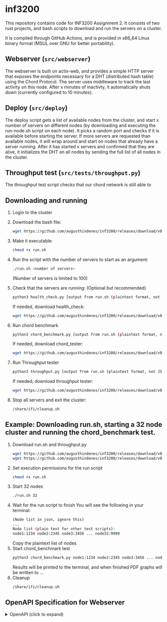 # inf3200

This repository contains code for INF3200 Assignment 2. It consists of two rust projects, and bash scripts to download and run the servers on a cluster. 

It is compiled through GitHub Actions, and is provided in x86_64 Linux binary format (MSUL over GNU for better portability).

## Webserver (``src/webserver``)

The webserver is built on actix-web, and provides a simple HTTP server that exposes the endpoints necessary for a DHT (distributed hash table) using the Chord Protocol.
The server uses middleware to track the last activity on this node. After x minutes of inactivty, it automatically shuts down (currently configured to 10 minutes).

## Deploy (``src/deploy``)

The deploy script gets a list of available nodes from the cluster, and start x number of servers on different nodes (by downloading and executing the run-node.sh script on each node). It picks a random port and checks if it is available before starting the server. If more servers are requested than available nodes, it will wrap around and start on nodes that already have a server running. After it has started x servers and confirmed that they are alive, it initializes the DHT on all nodes by sending the full list of all nodes in the cluster.

## Throughput test (``src/tests/throughput.py``)

The throughput test script checks that our chord network is still able to 

## Downloading and running
1. Login to the cluster
2. Download the bash file:
   ```bash
   wget https://github.com/augusthindenes/inf3200/releases/download/v0.2.13/run.sh
   ```
3. Make it executable:
   ```bash
   chmod +x run.sh
   ```
4. Run the script with the number of servers to start as an argument:
   ```bash
   ./run.sh <number of servers>
   ```
   (Number of servers is limited to 100)
5. Check that the servers are running: (Optional but recommended)
   ```bash
   python3 health_check.py [output from run.sh (plaintext format, not JSON)]
   ```
   
   If needed, download health_check:
   ```bash
   wget https://github.com/augusthindenes/inf3200/releases/download/v0.2.13/health_check.py
   ```
6. Run chord benchmark
   ```bash
   python3 chord_benchmark.py [output from run.sh (plaintext format, not JSON)]
   ```

   If needed, download chord_tester:
   ```bash
   wget https://github.com/augusthindenes/inf3200/releases/download/v0.2.13/chord_benchmark.py
   ```
7. Run Throughput tester
   ```bash
   python3 throughput.py [output from run.sh (plaintext format, not JSON)]
   ```

   If needed, download throughput tester:
   ```bash
   wget https://github.com/augusthindenes/inf3200/releases/download/v0.2.13/throughput.py
   ```
8. Stop all servers and exit the cluster:
   ```bash
   /share/ifi/cleanup.sh
   ```

## Example: Downloading run.sh, starting a 32 node cluster and running the chord_benchmark test.

1. Download run.sh and throughput.py
   ```bash
   wget https://github.com/augusthindenes/inf3200/releases/download/v0.2.13/run.sh
   wget https://github.com/augusthindenes/inf3200/releases/download/v0.2.13/chord_benchmark.py
   ```
2. Set execution permissions for the run script
   ```bash
   chmod +x run.sh
   ```
3. Start 32 nodes
   ```bash
   ./run.sh 32
   ```
4. Wait for the run script to finish
   You will see the following in your terminal:
   ```bash
   (Node list in json, ignore this)
   ...
   Node list (plain text for other test scripts):
   node1:1234 node2:2345 node3:3456 ... node32:9999
   ```
   Copy the plaintext list of nodes
5. Start chord_benchmark test
   ```bash
   python3 chord_benchmark.py node1:1234 node2:2345 node3:3456 ... node32:9999
   ```
   Results will be printed to the terminal, and when finished PDF graphs will be written to ...
6. Cleanup
   ```bash
   /share/ifi/cleanup.sh
   ```

## OpenAPI Specification for Webserver

<details>
<summary>OpenAPI (click to expand)</summary>

```yaml
openapi: 3.0.3
info:
  title: Chord DHT Node API
  version: 1.0.0
  description: |
    HTTP API for a single node in a Chord-based distributed hash table (Actix-web).
servers:
  - url: http://{host}:{port}
    variables:
      host:
        default: localhost
      port:
        default: "8080"
paths:
  /helloworld:
    get:
      tags: [Health]
      summary: Return node bind address
      description: Returns the hostname and port this node is running on in the format "host:port".
      responses:
        '200':
          description: OK
          content:
            text/plain:
              schema:
                type: string
                example: "localhost:8080"

  /storage/{key}:
    get:
      tags: [Storage]
      summary: Get a value
      description: |
        Retrieves the value for **key**. If the current node isn’t responsible for the key, the request may be forwarded through the Chord ring.
      parameters:
        - $ref: '#/components/parameters/KeyPath'
        - $ref: '#/components/parameters/HopCountHeader'
      responses:
        '200':
          description: Value found
          content:
            text/plain:
              schema:
                type: string
        '404':
          description: Key not found
          content:
            text/plain:
              schema:
                type: string
                example: "Key not found"
        '502':
          description: Error forwarding request to the responsible node
          content:
            text/plain:
              schema:
                type: string
                example: "Error forwarding request"
        '503':
          description: Distributed Hashtable not initialized
          content:
            text/plain:
              schema:
                type: string
                example: "Distributed Hashtable not initialized"
    put:
      tags: [Storage]
      summary: Put a value
      description: |
        Stores a UTF-8 string **value** under **key**. If the current node isn’t responsible for the key, the request may be forwarded.
      parameters:
        - $ref: '#/components/parameters/KeyPath'
        - $ref: '#/components/parameters/HopCountHeader'
      requestBody:
        required: true
        content:
          text/plain:
            schema:
              type: string
            examples:
              example1:
                value: "some value"
      responses:
        '200':
          description: Stored
          content:
            text/plain:
              schema:
                type: string
                example: "Value stored"
        '400':
          description: Value must be valid UTF-8
          content:
            text/plain:
              schema:
                type: string
                example: "Value must be valid UTF-8"
        '502':
          description: Error forwarding request to the responsible node
          content:
            text/plain:
              schema:
                type: string
                example: "Error forwarding request"
        '503':
          description: Distributed Hashtable not initialized
          content:
            text/plain:
              schema:
                type: string
                example: "Distributed Hashtable not initialized"

  /network:
    get:
      tags: [Network]
      summary: Get known nodes
      description: Returns the list of nodes known to this node.
      responses:
        '200':
          description: OK
          content:
            application/json:
              schema:
                $ref: '#/components/schemas/KnownNodesResponse'
        '503':
          description: Distributed Hashtable not initialized
          content:
            text/plain:
              schema:
                type: string
                example: "Distributed Hashtable not initialized"

  /storage-init:
    post:
      tags: [Admin]
      summary: Initialize this node
      description: |
        Initializes the node and joins/creates the ring. The **nodes** list **must include this node** (`host:port`).
      requestBody:
        required: true
        content:
          application/json:
            schema:
              $ref: '#/components/schemas/InitReq'
            examples:
              example1:
                value:
                  nodes: ["localhost:8080", "peer1:8080", "peer2:8080"]
      responses:
        '200':
          description: Node initialized
          content:
            text/plain:
              schema:
                type: string
                example: "Node initialized"
        '400':
          description: |
            Bad request — either the node is already initialized or the initialization list didn’t include this node.
          content:
            text/plain:
              schema:
                type: string
                examples:
                  alreadyInitialized:
                    value: "Node already initialized"
                  missingSelf:
                    value: "Initialization list must include this node"

  /reconfigure:
    post:
      tags: [Admin]
      summary: Reconfigure the ring membership/parameters
      description: |
        Reinitializes the node with a new node list and optional parameters. The **nodes** list **must include this node**.
        Storage is reset in this implementation (data redistribution is not performed).
      requestBody:
        required: true
        content:
          application/json:
            schema:
              $ref: '#/components/schemas/ReconfigReq'
            examples:
              example1:
                value:
                  nodes: ["localhost:8080", "peer1:8080"]
                  max_nodes: 64
                  finger_table_size: 32
      responses:
        '200':
          description: Node reconfigured
          content:
            text/plain:
              schema:
                type: string
                example: "Node reconfigured"
        '400':
          description: Reconfiguration list must include this node
          content:
            text/plain:
              schema:
                type: string
                example: "Reconfiguration list must include this node"
        '503':
          description: Distributed Hashtable not initialized
          content:
            text/plain:
              schema:
                type: string
                example: "Distributed Hashtable not initialized"

components:
  parameters:
    KeyPath:
      name: key
      in: path
      required: true
      description: Key to read/write
      schema:
        type: string
    HopCountHeader:
      name: X-Chord-Hop-Count
      in: header
      required: false
      description: Number of hops already taken when forwarding through the ring (used internally).
      schema:
        type: integer
        minimum: 0
        example: 0

  schemas:
    NodeAddr:
      type: object
      properties:
        host:
          type: string
          example: "localhost"
        port:
          type: integer
          format: int32
          example: 8080
      required: [host, port]

    KnownNodesResponse:
      type: array
      items:
        $ref: '#/components/schemas/NodeAddr'

    InitReq:
      type: object
      properties:
        nodes:
          type: array
          description: List of nodes in "host:port" form. **Must include this node.**
          items:
            type: string
            example: "localhost:8080"
      required: [nodes]

    ReconfigReq:
      type: object
      properties:
        nodes:
          type: array
          description: List of nodes in "host:port" form. **Must include this node.**
          items:
            type: string
            example: "localhost:8080"
        max_nodes:
          type: integer
          minimum: 1
          description: Optional maximum number of nodes to keep.
          example: 64
        finger_table_size:
          type: integer
          minimum: 1
          description: Optional finger table size.
          example: 32
      required: [nodes]
tags:
  - name: Health
  - name: Storage
  - name: Network
  - name: Admin
```
</details>
